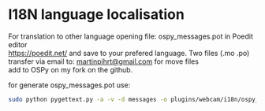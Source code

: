 I18N language localisation
====

For translation to other language opening file: ospy_messages.pot in Poedit editor  
https://poedit.net/ and save to your prefered language. Two files (.mo .po)  
transfer via email to: martinpihrt@gmail.com for move files  
add to OSPy on my fork on the github.

for generate ospy_messages.pot use:

``` bash
sudo python pygettext.py -a -v -d messages -o plugins/webcam/i18n/ospy_messages.pot plugins/webcam/\*.py plugins/webcam/templates/\*.html 
```